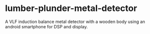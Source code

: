 # lumber-plunder-metal-detector
A VLF induction balance metal detector with a wooden body using an android smartphone for DSP and display.  

